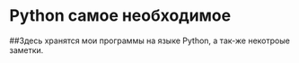 # Python самое необходимое
##Здесь хранятся мои программы на языке Python, а так-же некотроые заметки.

